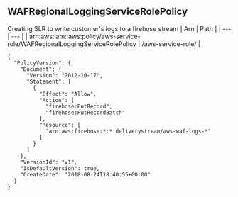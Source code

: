 
## WAFRegionalLoggingServiceRolePolicy
Creating SLR to write customer's logs to a firehose stream
| Arn | Path |
| --- | --- |
| arn:aws:iam::aws:policy/aws-service-role/WAFRegionalLoggingServiceRolePolicy | /aws-service-role/ |
```
{
  "PolicyVersion": {
    "Document": {
      "Version": "2012-10-17",
      "Statement": [
        {
          "Effect": "Allow",
          "Action": [
            "firehose:PutRecord",
            "firehose:PutRecordBatch"
          ],
          "Resource": [
            "arn:aws:firehose:*:*:deliverystream/aws-waf-logs-*"
          ]
        }
      ]
    },
    "VersionId": "v1",
    "IsDefaultVersion": true,
    "CreateDate": "2018-08-24T18:40:55+00:00"
  }
}
```
